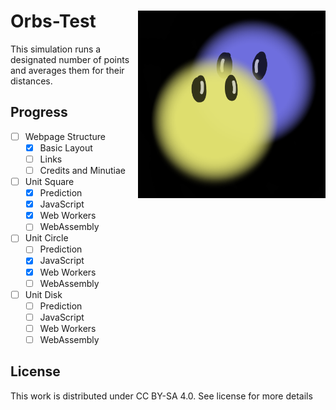 # Orbs-Test <img align="right" src="Assets/icon.png" width="300">
This simulation runs a designated number of points and averages them for their
distances.

## Progress
- [ ] Webpage Structure
    - [x] Basic Layout
    - [ ] Links
    - [ ] Credits and Minutiae
- [ ] Unit Square
    - [x] Prediction
    - [x] JavaScript
    - [x] Web Workers
    - [ ] WebAssembly
- [ ] Unit Circle
    - [ ] Prediction
    - [x] JavaScript
    - [x] Web Workers
    - [ ] WebAssembly
- [ ] Unit Disk
    - [ ] Prediction
    - [ ] JavaScript
    - [ ] Web Workers
    - [ ] WebAssembly

## License
This work is distributed under CC BY-SA 4.0. See license for more details
